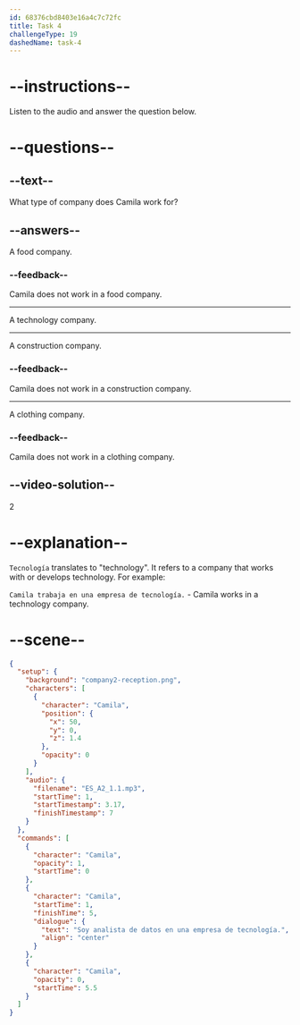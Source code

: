 ```yaml
---
id: 68376cbd8403e16a4c7c72fc
title: Task 4
challengeType: 19
dashedName: task-4
---
```


<!-- (Audio) Camila: Soy analista de datos en una empresa de tecnología. -->

# --instructions--

Listen to the audio and answer the question below.

# --questions--

## --text--

What type of company does Camila work for?

## --answers--

A food company.

### --feedback--

Camila does not work in a food company.

---

A technology company.

---

A construction company.

### --feedback--

Camila does not work in a construction company.

---

A clothing company.

### --feedback--

Camila does not work in a clothing company.

## --video-solution--

2

# --explanation--

`Tecnología` translates to "technology". It refers to a company that works with or develops technology. For example:

`Camila trabaja en una empresa de tecnología.` - Camila works in a technology company.

# --scene--

```json
{
  "setup": {
    "background": "company2-reception.png",
    "characters": [
      {
        "character": "Camila",
        "position": {
          "x": 50,
          "y": 0,
          "z": 1.4
        },
        "opacity": 0
      }
    ],
    "audio": {
      "filename": "ES_A2_1.1.mp3",
      "startTime": 1,
      "startTimestamp": 3.17,
      "finishTimestamp": 7
    }
  },
  "commands": [
    {
      "character": "Camila",
      "opacity": 1,
      "startTime": 0
    },
    {
      "character": "Camila",
      "startTime": 1,
      "finishTime": 5,
      "dialogue": {
        "text": "Soy analista de datos en una empresa de tecnología.",
        "align": "center"
      }
    },
    {
      "character": "Camila",
      "opacity": 0,
      "startTime": 5.5
    }
  ]
}
```
